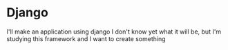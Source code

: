 # Django
I'll make an application using django
I don't know yet what it will be, but I'm studying this framework and I want to create something
